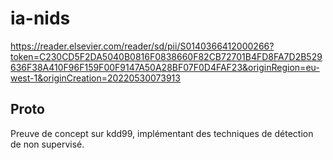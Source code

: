 # ia-nids

https://reader.elsevier.com/reader/sd/pii/S0140366412000266?token=C230CD5F2DA5040B0816F0838660F82CB72701B4FD8FA7D2B529636F38A410F96F159F00F9147A50A28BF07F0D4FAF23&originRegion=eu-west-1&originCreation=20220530073913

## Proto

Preuve de concept sur kdd99, implémentant des techniques de détection de non supervisé.

